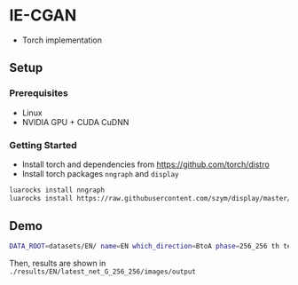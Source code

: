 # IE-CGAN
- Torch implementation

## Setup

### Prerequisites
- Linux
- NVIDIA GPU + CUDA CuDNN

### Getting Started
- Install torch and dependencies from https://github.com/torch/distro
- Install torch packages `nngraph` and `display`
```bash
luarocks install nngraph
luarocks install https://raw.githubusercontent.com/szym/display/master/display-scm-0.rockspec
```

## Demo
```bash
DATA_ROOT=datasets/EN/ name=EN which_direction=BtoA phase=256_256 th test.lua
```
Then, results are shown in `./results/EN/latest_net_G_256_256/images/output`
